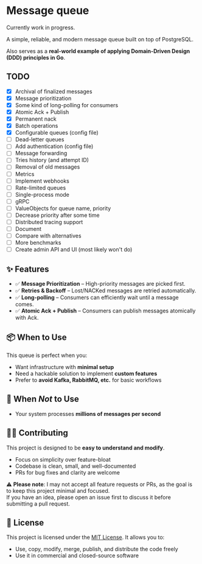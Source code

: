 # Message queue
Currently work in progress.

A simple, reliable, and modern message queue built on top of PostgreSQL.

Also serves as a **real-world example of applying Domain-Driven Design (DDD) principles in Go**.

## TODO
- [x] Archival of finalized messages
- [x] Message prioritization
- [x] Some kind of long-polling for consumers
- [x] Atomic Ack + Publish
- [x] Permanent nack
- [x] Batch operations
- [x] Configurable queues (config file)
- [ ] Dead-letter queues
- [ ] Add authentication (config file)
- [ ] Message forwarding
- [ ] Tries history (and attempt ID)
- [ ] Removal of old messages
- [ ] Metrics
- [ ] Implement webhooks
- [ ] Rate-limited queues
- [ ] Single-process mode
- [ ] gRPC
- [ ] ValueObjects for queue name, priority
- [ ] Decrease priority after some time
- [ ] Distributed tracing support
- [ ] Document
- [ ] Compare with alternatives
- [ ] More benchmarks
- [ ] Create admin API and UI (most likely won't do)

## ✨ Features

- ✅ **Message Prioritization** – High-priority messages are picked first.
- ✅ **Retries & Backoff** – Lost/NACKed messages are retried automatically.
- ✅ **Long-polling** – Consumers can efficiently wait until a message comes.
- ✅ **Atomic Ack + Publish** – Consumers can publish messages atomically with Ack.

## 📦 When to Use

This queue is perfect when you:

- Want infrastructure with **minimal setup**
- Need a hackable solution to implement **custom features**
- Prefer to **avoid Kafka, RabbitMQ, etc.** for basic workflows

## 🚫 When *Not* to Use

- Your system processes **millions of messages per second**

## 👷‍♂️ Contributing

This project is designed to be **easy to understand and modify**.

- Focus on simplicity over feature-bloat
- Codebase is clean, small, and well-documented
- PRs for bug fixes and clarity are welcome

⚠️ **Please note**: I may not accept all feature requests or PRs, as the goal is to keep this project minimal and focused.  
If you have an idea, please open an issue first to discuss it before submitting a pull request.

## 📄 License

This project is licensed under the [MIT License](LICENSE). It allows you to:

- Use, copy, modify, merge, publish, and distribute the code freely
- Use it in commercial and closed-source software
